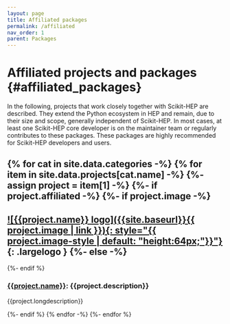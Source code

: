 ```yaml
---
layout: page
title: Affiliated packages
permalink: /affiliated
nav_order: 1
parent: Packages
---
```



Affiliated projects and packages {#affiliated_packages}
================================

In the following, projects that work closely together with Scikit-HEP are described. They extend the Python ecosystem in HEP and remain, due to their size and scope, generally independent of Scikit-HEP. In most cases, at least one Scikit-HEP core developer is on the maintainer team or regularly contributes to these packages. These packages are highly recommended for Scikit-HEP developers and users.

{% for cat in site.data.categories -%}
{% for item in site.data.projects[cat.name] -%}
{%- assign project = item[1] -%}
{%- if project.affiliated -%}
{%- if project.image -%}
---
[![{{project.name}} logo]({{site.baseurl}}{{ project.image | link }}){: style="{{ project.image-style | default: "height:64px;"}}"}]({{project.url}}){: .largelogo }
{%- else -%}
---
{%- endif %}

### [{{project.name}}]({{project.url}}): {{project.description}}

{{project.longdescription}}

{%- endif %}
{% endfor -%}
{%- endfor %}
